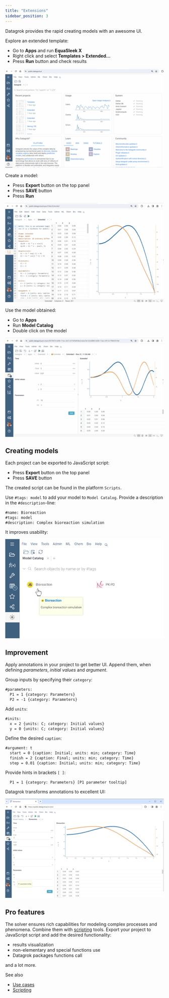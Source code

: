 ```yaml
---
title: "Extensions"
sidebar_position: 3
---
```


Datagrok provides the rapid creating models with an awesome UI.

Explore an extended template:

* Go to **Apps** and run **EquaSleek X**
* Right click and select **Templates > Extended...**
* Press <i class="fas fa-play"></i> **Run** button and check results

![add-to-workspace](run-extended.gif)

Create a model:

* Press <i class="fa-file-import"></i> **Export** button on the top panel
* Press **SAVE** button
* Press <i class="fas fa-play"></i> **Run**

![add-to-workspace](extended-to-script.gif)

Use the model obtained:

* Go to **Apps**
* Run **Model Catalog**
* Double click on the model

![add-to-workspace](run-model.gif)

## Creating models

Each project can be exported to JavaScript script:

* Press <i class="fa-file-import"></i> **Export** button on the top panel
* Press **SAVE** button

The created script can be found in the platform `Scripts`.

Use `#tags: model` to add your model to `Model Catalog`. Provide a description in the `#description`-line:

```
#name: Bioreaction
#tags: model
#description: Complex bioreaction simulation
```

It improves usability:

![add-to-workspace](model.png)

## Improvement

Apply annotations in your project to get better UI. Append them, when defining *parameters*, *initial values* and *argument*.

Group inputs by specifying their `category`:

```
#parameters:
  P1 = 1 {category: Parameters}
  P2 = -1 {category: Parameters}
```

Add `units`:

```
#inits:
  x = 2 {units: C; category: Initial values}
  y = 0 {units: C; category: Initial values}
```

Define the desired `caption`:

```
#argument: t
  start = 0 {caption: Initial; units: min; category: Time}
  finish = 2 {caption: Final; units: min; category: Time}
  step = 0.01 {caption: Initial; units: min; category: Time}
```

Provide hints in brackets `[ ]`:

```
  P1 = 1 {category: Parameters} [P1 parameter tooltip]
```

Datagrok transforms annotations to excellent UI:

![add-to-workspace](model-ui.png)

## Pro features

The solver ensures rich capabilities for modeling complex processes and phenomena. Combine them with [scripting](../scripting.md) tools. Export your project to JavaScript script and add the desired functionality:

* results visualization
* non-elementary and special functions use
* Datagrok packages functions call

and a lot more.

See also

* [Use cases](use-cases.md)
* [Scripting](../scripting.md)
